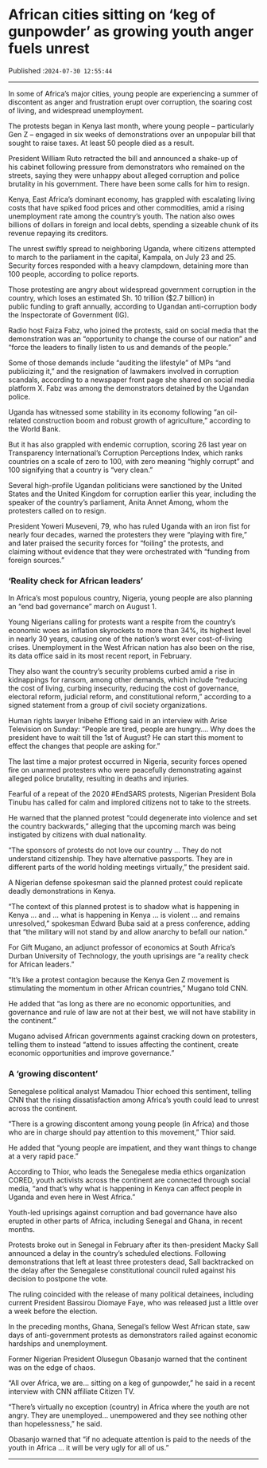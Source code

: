 # African cities sitting on ‘keg of gunpowder’ as  growing youth anger fuels unrest

Published :`2024-07-30 12:55:44`

---

In some of Africa’s major cities, young people are experiencing a summer of discontent as anger and frustration erupt over corruption, the soaring cost of living, and widespread unemployment.

The protests began in Kenya last month, where young people – particularly Gen Z – engaged in six weeks of demonstrations over an unpopular bill that sought to raise taxes. At least 50 people died as a result.

President William Ruto retracted the bill and announced a shake-up of his cabinet following pressure from demonstrators who remained on the streets, saying they were unhappy about alleged corruption and police brutality in his government. There have been some calls for him to resign.

Kenya, East Africa’s dominant economy, has grappled with escalating living costs that have spiked food prices and other commodities, amid a rising unemployment rate among the country’s youth. The nation also owes billions of dollars in foreign and local debts, spending a sizeable chunk of its revenue repaying its creditors.

The unrest swiftly spread to neighboring Uganda, where citizens attempted to march to the parliament in the capital, Kampala, on July 23 and 25. Security forces responded with a heavy clampdown, detaining more than 100 people, according to police reports.

Those protesting are angry about widespread government corruption in the country, which loses an estimated Sh. 10 trillion ($2.7 billion) in public funding to graft annually, according to Ugandan anti-corruption body the Inspectorate of Government (IG).

Radio host Faiza Fabz, who joined the protests, said on social media that the demonstration was an “opportunity to change the course of our nation” and “force the leaders to finally listen to us and demands of the people.”

Some of those demands include “auditing the lifestyle” of MPs “and publicizing it,” and the resignation of lawmakers involved in corruption scandals, according to a newspaper front page she shared on social media platform X. Fabz was among the demonstrators detained by the Ugandan police.

Uganda has witnessed some stability in its economy following “an oil-related construction boom and robust growth of agriculture,” according to the World Bank.

But it has also grappled with endemic corruption, scoring 26 last year on Transparency International’s Corruption Perceptions Index, which ranks countries on a scale of zero to 100, with zero meaning “highly corrupt” and 100 signifying that a country is “very clean.”

Several high-profile Ugandan politicians were sanctioned by the United States and the United Kingdom for corruption earlier this year, including the speaker of the country’s parliament, Anita Annet Among, whom the protesters called on to resign.

President Yoweri Museveni, 79, who has ruled Uganda with an iron fist for nearly four decades, warned the protesters they were “playing with fire,” and later praised the security forces for “foiling” the protests, and claiming without evidence that they were orchestrated with “funding from foreign sources.”

### ‘Reality check for African leaders’

In Africa’s most populous country, Nigeria, young people are also planning an “end bad governance” march on August 1.

Young Nigerians calling for protests want a respite from the country’s economic woes as inflation skyrockets to more than 34%, its highest level in nearly 30 years, causing one of the nation’s worst ever cost-of-living crises. Unemployment in the West African nation has also been on the rise, its data office said in its most recent report, in February.

They also want the country’s security problems curbed amid a rise in kidnappings for ransom, among other demands, which include “reducing the cost of living, curbing insecurity, reducing the cost of governance, electoral reform, judicial reform, and constitutional reform,” according to a signed statement from a group of civil society organizations.

Human rights lawyer Inibehe Effiong said in an interview with Arise Television on Sunday: “People are tired, people are hungry…. Why does the president have to wait till the 1st of August? He can start this moment to effect the changes that people are asking for.”

The last time a major protest occurred in Nigeria, security forces opened fire on unarmed protesters who were peacefully demonstrating against alleged police brutality, resulting in deaths and injuries.

Fearful of a repeat of the 2020 #EndSARS protests, Nigerian President Bola Tinubu has called for calm and implored citizens not to take to the streets.

He warned that the planned protest “could degenerate into violence and set the country backwards,” alleging that the upcoming march was being instigated by citizens with dual nationality.

“The sponsors of protests do not love our country … They do not understand citizenship. They have alternative passports. They are in different parts of the world holding meetings virtually,” the president said.

A Nigerian defense spokesman said the planned protest could replicate deadly demonstrations in Kenya.

“The context of this planned protest is to shadow what is happening in Kenya … and … what is happening in Kenya … is violent … and remains unresolved,” spokesman Edward Buba said at a press conference, adding that “the military will not stand by and allow anarchy to befall our nation.”

For Gift Mugano, an adjunct professor of economics at South Africa’s Durban University of Technology, the youth uprisings are “a reality check for African leaders.”

“It’s like a protest contagion because the Kenya Gen Z movement is stimulating the momentum in other African countries,” Mugano told CNN.

He added that “as long as there are no economic opportunities, and governance and rule of law are not at their best, we will not have stability in the continent.”

Mugano advised African governments against cracking down on protesters, telling them to instead “attend to issues affecting the continent, create economic opportunities and improve governance.”

### A ‘growing discontent’

Senegalese political analyst Mamadou Thior echoed this sentiment, telling CNN that the rising dissatisfaction among Africa’s youth could lead to unrest across the continent.

“There is a growing discontent among young people (in Africa) and those who are in charge should pay attention to this movement,” Thior said.

He added that “young people are impatient, and they want things to change at a very rapid pace.”

According to Thior, who leads the Senegalese media ethics organization CORED, youth activists across the continent are connected through social media, “and that’s why what is happening in Kenya can affect people in Uganda and even here in West Africa.”

Youth-led uprisings against corruption and bad governance have also erupted in other parts of Africa, including Senegal and Ghana, in recent months.

Protests broke out in Senegal in February after its then-president Macky Sall announced a delay in the country’s scheduled elections. Following demonstrations that left at least three protesters dead, Sall backtracked on the delay after the Senegalese constitutional council ruled against his decision to postpone the vote.

The ruling coincided with the release of many political detainees, including current President Bassirou Diomaye Faye, who was released just a little over a week before the election.

In the preceding months, Ghana, Senegal’s fellow West African state, saw days of anti-government protests as demonstrators railed against economic hardships and unemployment.

Former Nigerian President Olusegun Obasanjo warned that the continent was on the edge of chaos.

“All over Africa, we are… sitting on a keg of gunpowder,” he said in a recent interview with CNN affiliate Citizen TV.

“There’s virtually no exception (country) in Africa where the youth are not angry. They are unemployed… unempowered and they see nothing other than hopelessness,” he said.

Obasanjo warned that “if no adequate attention is paid to the needs of the youth in Africa … it will be very ugly for all of us.”

---

